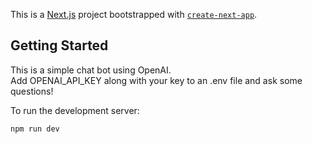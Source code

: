 This is a [Next.js](https://nextjs.org/) project bootstrapped with [`create-next-app`](https://github.com/vercel/next.js/tree/canary/packages/create-next-app).

## Getting Started
This is a simple chat bot using OpenAI.  
Add OPENAI_API_KEY along with your key to an .env file and ask some questions!


To run the development server:

```bash
npm run dev